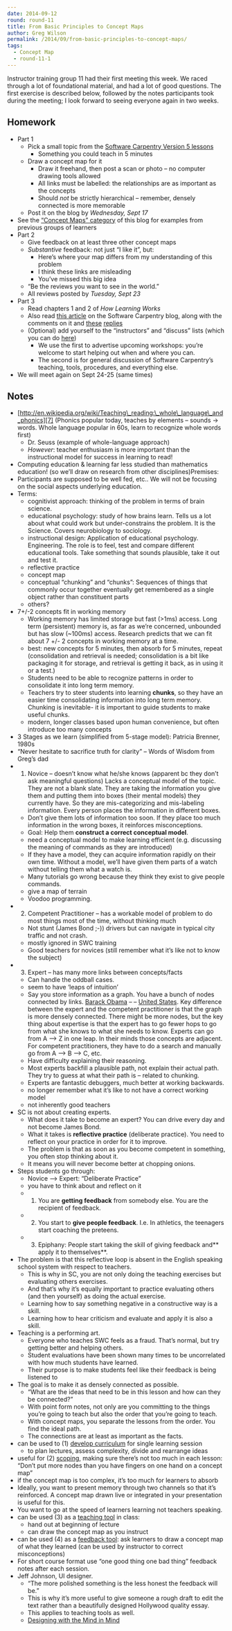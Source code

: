 ```yaml
---
date: 2014-09-12
round: round-11
title: From Basic Principles to Concept Maps
author: Greg Wilson
permalink: /2014/09/from-basic-principles-to-concept-maps/
tags:
  - Concept Map
  - round-11-1
---
```

Instructor training group 11 had their first meeting this week. We raced through a lot of foundational material, and had a lot of good questions. The first exercise is described below, followed by the notes participants took during the meeting; I look forward to seeing everyone again in two weeks.

## Homework

*   Part 1 
    *   Pick a small topic from the [Software Carpentry Version 5 lessons][1] 
        *   Something you could teach in 5 minutes
    *   Draw a concept map for it 
        *   Draw it freehand, then post a scan or photo &#8211; no computer drawing tools allowed
        *   All links must be labelled: the relationships are as important as the concepts
        *   Should *not* be strictly hierarchical &#8211; remember, densely connected is more memorable
    *   Post it on the blog by *Wednesday, Sept 17*
*   See the [&#8220;Concept Maps&#8221; category][2] of this blog for examples from previous groups of learners
*   Part 2 
    *   Give feedback on at least three other concept maps
    *   *Substantive* feedback: not just &#8220;I like it&#8221;, but: 
        *   Here&#8217;s where your map differs from my understanding of this problem
        *   I think these links are misleading
        *   You&#8217;ve missed this big idea
    *   &#8220;Be the reviews you want to see in the world.&#8221;
    *   All reviews posted by *Tuesday, Sept 23*
*   Part 3 
    *   Read chapters 1 and 2 of *How Learning Works*
    *   Also read [this article][3] on the Software Carpentry blog, along with the comments on it and [these][4] [replies][5]
    *   (Optional) add yourself to the &#8220;instructors&#8221; and &#8220;discuss&#8221; lists (which you can do [here][6]) 
        *   We use the first to advertise upcoming workshops: you&#8217;re welcome to start helping out when and where you can.
        *   The second is for general discussion of Software Carpentry&#8217;s teaching, tools, procedures, and everything else.
*   We will meet again on Sept 24-25 (same times)

## Notes

*   [http://en.wikipedia.org/wiki/Teaching\_reading:\_whole\_language\_and_phonics][7] (Phonics popular today, teaches by elements &#8211; sounds -> words. Whole language popular in 60s, learn to recognize whole words first) 
    *   Dr. Seuss (example of whole-language approach)
    *   *However*: teacher enthusiasm is more important than the instructional model for success in learning to read!
*   Computing education & learning far less studied than mathematics education! (so we&#8217;ll draw on research from other disciplines)Premises:
*   Participants are supposed to be well fed, etc.. We will not be focusing on the social aspects underlying education.
*   Terms: 
    *   cognitivist approach: thinking of the problem in terms of brain science.
    *   educational psychology: study of how brains learn. Tells us a lot about what could work but under-constrains the problem. It is the Science. Covers neurobiology to sociology.
    *   instructional design: Application of educational psychology. Engineering. The role is to feel, test and compare different educational tools. Take something that sounds plausible, take it out and test it.
    *   reflective practice
    *   concept map
    *   conceptual &#8220;chunking&#8221; and &#8220;chunks&#8221;: Sequences of things that commonly occur together eventually get remembered as a single object rather than constituent parts
    *   others?
*   7+/-2 concepts fit in working memory 
    *   Working memory has limited storage but fast (>1ms) access. Long term (persistent) memory is, as far as we&#8217;re concerned, unbounded but has slow (~100ms) access. Research predicts that we can fit about 7 +/- 2 concepts in working memory at a time.
    *   best: new concepts for 5 minutes, then absorb for 5 minutes, repeat (consolidation and retrieval is needed; consolidation is a bit like packaging it for storage, and retrieval is getting it back, as in using it or a test.)
    *   Students need to be able to recognize patterns in order to consolidate it into long term memory.
    *   Teachers try to steer students into learning **chunks**, so they have an easier time consolidating information into long term memory. Chunking is inevitable- it is important to guide students to make useful chunks.
    *   modern, longer classes based upon human convenience, but often introduce too many concepts
*   3 Stages as we learn (simplified from 5-stage model): Patricia Brenner, 1980s
*   &#8220;Never hesitate to sacrifice truth for clarity&#8221; &#8211; Words of Wisdom from Greg&#8217;s dad
*   1. Novice &#8211; doesn&#8217;t know what he/she knows (apparent bc they don&#8217;t ask meaningful questions) Lacks a conceptual model of the topic. They are not a blank slate. They are taking the information you give them and putting them into boxes (their mental models) they currently have. So they are mis-categorizing and mis-labeling information. Every person places the information in different boxes. 
    *   Don&#8217;t give them lots of information too soon. If they place too much information in the wrong boxes, it reinforces misconceptions.
    *   Goal: Help them **construct a correct conceptual model**.
    *   need a conceptual model to make learning efficient (e.g. discussing the meaning of commands as they are introduced)
    *   If they have a model, they can acquire information rapidly on their own time. Without a model, we&#8217;ll have given them parts of a watch without telling them what a watch is.
    *   Many tutorials go wrong because they think they exist to give people commands.
    *   give a map of terrain
    *   Voodoo programming.
*   2. Competent Practitioner &#8211; has a workable model of problem to do most things most of the time, without thinking much 
    *   Not stunt (James Bond ;-)) drivers but can navigate in typical city traffic and not crash.
    *   mostly ignored in SWC training
    *   Good teachers for novices (still remember what it&#8217;s like not to know the subject)
*   3. Expert &#8211; has many more links between concepts/facts 
    *   Can handle the oddball cases.
    *   seem to have &#8216;leaps of intuition&#8217;
    *   Say you store information as a graph. You have a bunch of nodes connected by links. <span style="text-decoration: underline;">Barack Obama</span> &#8211; <is the president of the> &#8211; <span style="text-decoration: underline;">United States</span>. Key difference between the expert and the competent practitioner is that the graph is more densely connected. There might be more nodes, but the key thing about expertise is that the expert has to go fewer hops to go from what she knows to what she needs to know. Experts can go from A &#8211;> Z in one leap. In their minds those concepts are adjacent. For competent practitioners, they have to do a search and manually go from A &#8211;> B &#8211;> C, etc.
    *   Have difficulty explaining their reasoning.
    *   Most experts backfill a plausible path, not explain their actual path. They try to guess at what their path is &#8211; related to chunking.
    *   Experts are fantastic debuggers, much better at working backwards.
    *   no longer remember what it&#8217;s like to not have a correct working model
    *   not inherently good teachers
*   SC is not about creating experts. 
    *   What does it take to become an expert? You can drive every day and not become James Bond.
    *   What it takes is **reflective practice** (deliberate practice). You need to reflect on your practice in order for it to improve.
    *   The problem is that as soon as you become competent in something, you often stop thinking about it.
    *   It means you will never become better at chopping onions.
*   Steps students go through: 
    *   Novice &#8211;> Expert: &#8220;Deliberate Practice&#8221;
    *   you have to think about and reflect on it
    *   1. You are **getting feedback** from somebody else. You are the recipient of feedback.
    *   2. You start to **give people feedback**. I.e. In athletics, the teenagers start coaching the preteens.
    *   3. Epiphany: People start taking the skill of giving feedback and** apply it to themselves**.
*   The problem is that this reflective loop is absent in the English speaking school system with respect to teachers. 
    *   This is why in SC, you are not only doing the teaching exercises but evaluating others exercises.
    *   And that&#8217;s why it&#8217;s equally important to practice evaluating others (and then yourself) as doing the actual exercise.
    *   Learning how to say something negative in a constructive way is a skill.
    *   Learning how to hear criticism and evaluate and apply it is also a skill.
*   Teaching is a performing art. 
    *   Everyone who teaches SWC feels as a fraud. That&#8217;s normal, but try getting better and helping others.
    *   Student evaluations have been shown many times to be uncorrelated with how much students have learned.
    *   Their purpose is to make students feel like their feedback is being listened to
*   The goal is to make it as densely connected as possible. 
    *   &#8220;What are the ideas that need to be in this lesson and how can they be connected?&#8221;
    *   With point form notes, not only are you committing to the things you&#8217;re going to teach but also the order that you&#8217;re going to teach.
    *   With concept maps, you separate the lessons from the order. You find the ideal path.
    *   The connections are at least as important as the facts.
*   can be used to (1) <span style="text-decoration: underline;">develop curriculum</span> for single learning session 
    *   to plan lectures, assess complexity, divide and rearrange ideas
*   useful for (2) <span style="text-decoration: underline;">scoping</span>, making sure there&#8217;s not too much in each lesson: &#8220;Don&#8217;t put more nodes than you have fingers on one hand on a concept map&#8221;
*   if the concept map is too complex, it&#8217;s too much for learners to absorb
*   Ideally, you want to present memory through two channels so that it&#8217;s reinforced. A concept map drawn live or integrated in your presentation is useful for this.
*   You want to go at the speed of learners learning not teachers speaking.
*   can be used (3) as a <span style="text-decoration: underline;">teaching tool</span> in class: 
    *   hand out at beginning of lecture
    *   can draw the concept map as you instruct
*   can be used (4) as a <span style="text-decoration: underline;">feedback tool</span>: ask learners to draw a concept map of what they learned (can be used by instructor to correct misconceptions)
*   For short course format use &#8220;one good thing one bad thing&#8221; feedback notes after each session.
*   Jeff Johnson, UI designer. 
    *   &#8220;The more polished something is the less honest the feedback will be.&#8221;
    *   This is why it&#8217;s more useful to give someone a rough draft to edit the text rather than a beautifully designed Hollywood quality essay.
    *   This applies to teaching tools as well.
    *   [Designing with the Mind in Mind][8]

 [1]: http://software-carpentry.org/lessons.html
 [2]: http://teaching.software-carpentry.org/category/concept-map/
 [3]: http://software-carpentry.org/blog/2014/09/building-better-teachers.html
 [4]: http://software-carpentry.org/blog/2014/09/more-thoughts-on-better-teachers.html
 [5]: http://software-carpentry.org/blog/2014/09/further-thoughts-on-better-teachers.html
 [6]: http://software-carpentry.org/pages/join.html
 [7]: http://en.wikipedia.org/wiki/Teaching_reading:_whole_language_and_phonics
 [8]: http://www.amazon.com/Designing-Mind-Second-Understanding-Guidelines/dp/0124079148/
